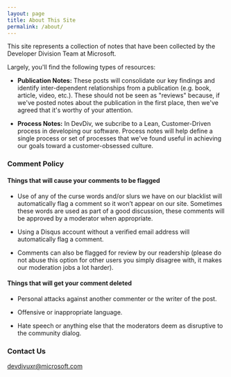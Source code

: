 ```yaml
---
layout: page
title: About This Site
permalink: /about/
---
```

This site represents a collection of notes that have been collected by the Developer Division Team at Microsoft. 

Largely, you'll find the following types of resources:

* **Publication Notes:** These posts will consolidate our key findings and identify inter-dependent relationships from a publication (e.g. book, article, video, etc.). These should not be seen as "reviews" because, if we've posted notes about the publication in the first place, then we've agreed that it's worthy of your attention.

* **Process Notes:** In DevDiv, we subcribe to a Lean, Customer-Driven process in developing our software. Process notes will help define a single process or set of processes that we've found useful in achieving our goals toward a customer-obsessed culture.

### Comment Policy

#### Things that will cause your comments to be flagged

* Use of any of the curse words and/or slurs we have on our blacklist will automatically flag a comment so it won’t appear on our site. Sometimes these words are used as part of a good discussion, these comments will be approved by a moderator when appropriate.

* Using a Disqus account without a verified email address will automatically flag a comment.

* Comments can also be flagged for review by our readership (please do not abuse this option for other users you simply disagree with, it makes our moderation jobs a lot harder).

#### Things that will get your comment deleted

* Personal attacks against another commenter or the writer of the post.

* Offensive or inappropriate language.

* Hate speech or anything else that the moderators deem as disruptive to the community dialog.

### Contact Us

[devdivuxr@microsoft.com](mailto:devdivuxr@microsoft.com)